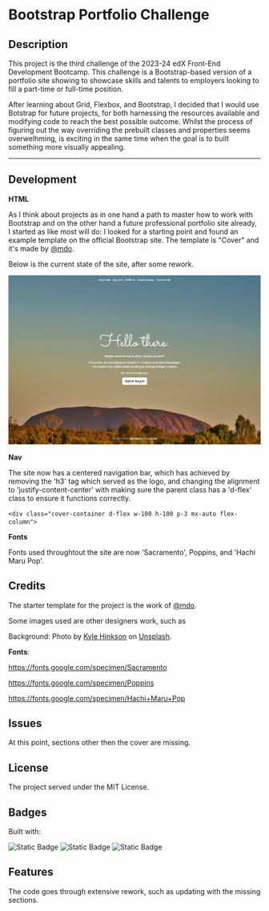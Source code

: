 # Bootstrap Portfolio Challenge


## Description 

This project is the third challenge of the 2023-24 edX Front-End Development Bootcamp.
This challenge is a Bootstrap-based version of a portfolio site showing to showcase skills and talents to employers looking to fill a part-time or full-time position. 

After learning about Grid, Flexbox, and Bootstrap, I decided that I would use Botstrap for future projects, for both harnessing the resources available and modifying code to reach the best possible outcome. Whilst the process of figuring out the way overriding the prebuilt classes and properties seems overwelhming, is exciting in the same time when the goal is to built something more visually appealing.

---

## Development
**HTML**

As I think about projects as in one hand a path to master how to work with Bootstrap and on the other hand a future professional portfolio site already, I started as like most will do: I looked for a starting point and found an example template on the official Bootstrap site. The template is "Cover" and it's made by 
 <a href="https://twitter.com/mdo">@mdo</a>.

Below is the current state of the site, after some rework.


![HOME](src/images/screenshots/bg-tree.png "HOME") 


**Nav**

The site now has a centered navigation bar, which has achieved by removing the 'h3' tag which served as the logo, and changing the alignment to 'justify-content-center' with making sure the parent class has a 'd-flex' class to ensure it functions correctly.

```
<div class="cover-container d-flex w-100 h-100 p-3 mx-auto flex-column">
```



**Fonts**

Fonts used throughtout the site are now 'Sacramento', Poppins, and 'Hachi Maru Pop'.


## Credits

The starter template for the project is the work of <a href="https://twitter.com/mdo">@mdo</a>. 

Some images used are other designers work, such as 

Background: Photo by <a href="https://unsplash.com/@kajhinkson?utm_content=creditCopyText&utm_medium=referral&utm_source=unsplash">Kyle Hinkson</a> on <a href="https://unsplash.com/photos/trees-on-field-HTcdZ7K2DzY?utm_content=creditCopyText&utm_medium=referral&utm_source=unsplash">Unsplash</a>.

**Fonts**:

https://fonts.google.com/specimen/Sacramento

https://fonts.google.com/specimen/Poppins

https://fonts.google.com/specimen/Hachi+Maru+Pop
  


## Issues

At this point, sections other then the cover are missing.



## License

The project served under the MIT License.



## Badges

Built with:

![Static Badge](https://img.shields.io/badge/721%25-71%25?label=html)
![Static Badge](https://img.shields.io/badge/28%25-28%25?label=css)
![Static Badge](https://img.shields.io/badge/1%25-1%25?label=js)



## Features

The code goes through extensive rework, such as updating with the missing sections.
